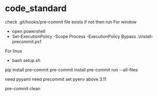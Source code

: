 # code_standard

check .git/hooks/pre-commit file exists
if not then run
For window 
- open powershell
- Set-ExecutionPolicy -Scope Process -ExecutionPolicy Bypass
.\install-precommit.ps1

For linux

- bash setup.sh





pip install pre-commit
pre-commit install
pre-commit run --all-files


need pyyaml
need precommit 
set pyenv above 3.11



pre-commit clean








